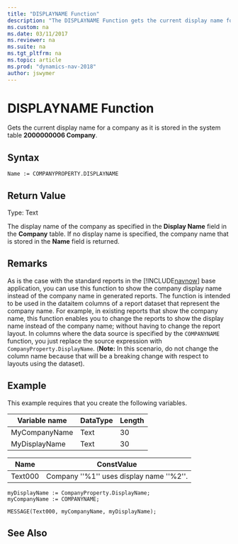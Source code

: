```yaml
---
title: "DISPLAYNAME Function"
description: "The DISPLAYNAME Function gets the current display name for a company as it is stored in the system table 2000000006 Company."
ms.custom: na
ms.date: 03/11/2017
ms.reviewer: na
ms.suite: na
ms.tgt_pltfrm: na
ms.topic: article
ms.prod: "dynamics-nav-2018"
author: jswymer
---
```

# DISPLAYNAME Function
Gets the current display name for a company as it is stored in the system table **2000000006 Company**. 

## Syntax  

```  
Name := COMPANYPROPERTY.DISPLAYNAME
```  
  
## Return Value  
 Type: Text  
  
The display name of the company as specified in the **Display Name** field in the **Company** table. If no display name is specified, the company name that is stored in the **Name** field is returned. 

## Remarks
As is the case with the standard reports in the [!INCLUDE[navnow](includes/navnow_md.md)] base application, you can use this function to show the company display name instead of the company name in generated reports. The function is intended to be used in the dataitem columns of a report dataset that represent the company name. For example, in existing reports that show the company name, this function enables you to change the reports to show the display name instead of the company name; without having to change the report layout. In columns where the data source is specified by the `COMPANYNAME` function, you just replace the source expression with `CompanyProperty.DisplayName`. (**Note:** In this scenario, do not change the column name because that will be a breaking change with respect to layouts using the dataset).

## Example  
 This example requires that you create the following variables.

|Variable name|DataType|Length|  
|-------------------|--------------|------------|  
|MyCompanyName|Text|30|
|MyDisplayName|Text|30|  
  
|Name|ConstValue|  
|----------|----------------|  
|Text000|Company ''%1'' uses display name ''%2''.|  
  
```  
myDisplayName := CompanyProperty.DisplayName;
myCompanyName := COMPANYNAME;

MESSAGE(Text000, myCompanyName, myDisplayName); 
```  
  
## See Also  